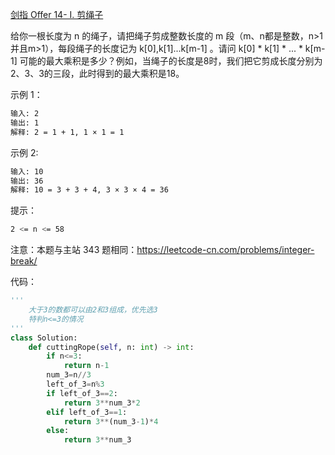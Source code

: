 [剑指 Offer 14- I. 剪绳子](https://leetcode-cn.com/problems/jian-sheng-zi-lcof/)

给你一根长度为 n 的绳子，请把绳子剪成整数长度的 m 段（m、n都是整数，n>1并且m>1），每段绳子的长度记为 k[0],k[1]...k[m-1] 。请问 k[0] * k[1] * ... * k[m-1] 可能的最大乘积是多少？例如，当绳子的长度是8时，我们把它剪成长度分别为2、3、3的三段，此时得到的最大乘积是18。

示例 1：
```sh
输入: 2
输出: 1
解释: 2 = 1 + 1, 1 × 1 = 1
```

示例 2:
```sh
输入: 10
输出: 36
解释: 10 = 3 + 3 + 4, 3 × 3 × 4 = 36
```

提示：
```sh
2 <= n <= 58
```

注意：本题与主站 343 题相同：https://leetcode-cn.com/problems/integer-break/

代码：
```python
'''
    大于3的数都可以由2和3组成，优先选3
    特判n<=3的情况
'''
class Solution:
    def cuttingRope(self, n: int) -> int:
        if n<=3:
            return n-1
        num_3=n//3
        left_of_3=n%3
        if left_of_3==2:
            return 3**num_3*2
        elif left_of_3==1:
            return 3**(num_3-1)*4
        else:
            return 3**num_3
```
